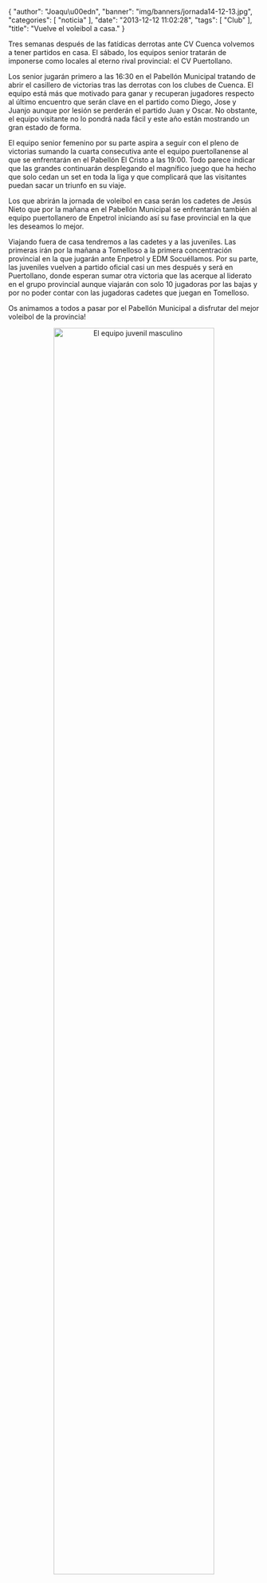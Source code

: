 {
  "author": "Joaqu\u00edn", 
  "banner": "img/banners/jornada14-12-13.jpg", 
  "categories": [
    "noticia"
  ], 
  "date": "2013-12-12 11:02:28", 
  "tags": [
    "Club"
  ], 
  "title": "Vuelve el voleibol a casa."
}

Tres semanas después de las fatídicas derrotas ante CV Cuenca volvemos a tener partidos en casa. El sábado, los equipos senior tratarán de imponerse como locales al eterno rival provincial: el CV Puertollano.

Los senior jugarán primero a las 16:30 en el Pabellón Municipal tratando de abrir el casillero de victorias tras las derrotas con los clubes de Cuenca. El equipo está más que motivado para ganar y recuperan jugadores respecto al último encuentro que serán clave en el partido como Diego, Jose y Juanjo aunque por lesión se perderán el partido Juan y Oscar. No obstante, el equipo visitante no lo pondrá nada fácil y este año están mostrando un gran estado de forma.

El equipo senior femenino por su parte aspira a seguir con el pleno de victorias sumando la cuarta consecutiva ante el equipo puertollanense al que se enfrentarán en el Pabellón El Cristo a las 19:00. Todo parece indicar que las grandes continuarán desplegando el magnífico juego que ha hecho que solo cedan un set en toda la liga y que complicará que las visitantes puedan sacar un triunfo en su viaje.

Los que abrirán la jornada de voleibol en casa serán los cadetes de Jesús Nieto que por la mañana en el Pabellón Municipal se enfrentarán también al equipo puertollanero de Enpetrol iniciando así su fase provincial en la que les deseamos lo mejor.

Viajando fuera de casa tendremos a las cadetes y a las juveniles. Las primeras irán por la mañana a Tomelloso a la primera concentración provincial en la que jugarán ante Enpetrol y EDM Socuéllamos. Por su parte, las juveniles vuelven a partido oficial casi un mes después y será en Puertollano, donde esperan sumar otra victoria que las acerque al liderato en el grupo provincial aunque viajarán con solo 10 jugadoras por las bajas y por no poder contar con las jugadoras cadetes que juegan en Tomelloso.

Os animamos a todos a pasar por el Pabellón Municipal a disfrutar del mejor voleibol de la provincia!

<center>
<a target="_new" href="http://www.advmiguelturra.org/drupal/sites/default/files/jornada14-12-13.jpg"> 
<img alt="El equipo juvenil masculino" width="80%" align="center" src="http://www.advmiguelturra.org/drupal/sites/default/files/jornada14-12-13.jpg"/> </a>
</center>

